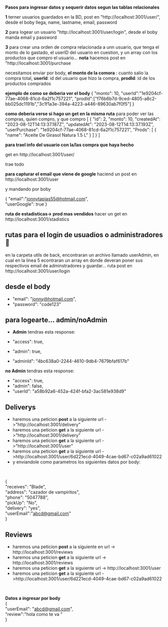 **Pasos para ingresar datos y sequerir datos segun las tablas relacionales**

**1** terner usuarios guardados en la BD, post en "http://localhost:3001/user/",
       desde el boby llega, name, lastname, email, password

**2** para logear un usuario "http://localhost:3001/user/login",
      desde el boby manda email y password

**3** para crear una orden de compra relacionada a unn usuario, que tenga el monto de lo gastado, el userID del usuario en cuestion, y un array con los productos que compro el usuario...
   **nota** hacemos post en "http://localhost:3001/purchase

necesitamos enviar por body, 
**el monto de la comora** : cuanto salio la compra total, 
**userId**: id del usuario que hizo la compra, 
**prodId**: id de los productos comprados

**ejemplo de como se deberia ver el body**
{
  "monto": 10,
  "userId":"1e9204cf-77ae-4068-81cd-6a2f1c757221",
  "prodId":["f76b6b7d-9ced-4805-a8c2-bb025dc1191b","3c1f1a3e-394a-4223-a446-89630ab7f0f5"]
}

**como deberia verse si hago un get en la misma ruta**
para poder ver las compras, quien compro, y que compro
[
  {
    "id": 2,
    "monto": 10,
    "createdAt": "2023-08-12T14:13:37.187Z",
    "updatedAt": "2023-08-12T14:13:37.193Z",
    "userPurchase": "1e9204cf-77ae-4068-81cd-6a2f1c757221",
    "Prods": [
      {
        "name": "Aceite De Girasol Natura 1.5 L"
      }
    ]
  }
]

**para trael info del usuario con la/las compra que haya hecho**

get en http://localhost:3001/user/

trae todo


**para capturar el email que viene de google**
haciend un post en http://localhost:3001/user

y mandando por boby

{
  "email":"jonnytapias55@hotmail.com",  
  "userGoogle": true
}

**ruta de estadisticas-> prod mas vendidos**
hacer un get en http://localhost:3001/stadistics


## **rutas para el login de usuadios o administradores 🦍**
en la carpeta utils de back, encontraran un archivo llamado userAdmin, en cual en la linea 5 econtraran un array en donde deveran poner sus respectivos email de adminstradores y guardar...
ruta post en http://localhost:3001/user/login
##  **desde el body**

 - "email": "jonny@hotmail.com",
 - "password": "code123"


## **para logearte... admin/noAdmin**

- **Admin** tendras esta response:

 - "access": true,
 - "admin": true,
 - "adminId": "4bc638a0-2244-4610-9db4-7679bfaf617b"


**no Admin** tendras esta response:

- "access": true,
- "admin": false,
-  "userId": "a58b92a6-452a-424f-bfa2-3ac581e938d9"


## **Deliverys**

- haremos una peticion **post** a la siguiente url ->"http://localhost:3001/delivery"
- haremos una peticion **get** a la siguiente url ->"http://localhost:3001/delivery"
- haremos una peticion **get** a la siguiente url ->"http://localhost:3001/user"
- haremos una peticion **get** a la siguiente url ->http://localhost:3001/user/6d221ecd-4049-4cae-bd67-c02a9ad61022
- y enviandole como parametros los siguientes datos por body:
<br/>

{ <br/>
  "receives": "Blade", <br/>
  "address": "cazador de vampiritos", <br/>
  "phone": "5047788", <br/>
  "pickUp": "No", <br/>
  "delivery": "yes", <br/>
  "userEmail":"abcd@gmail.com"<br/>
}<br/>






## **Reviews**

- haremos una peticion **post** a la siguiente en url -> http://localhost:3001/reviews
- haremos una peticion **get** a la siguiente url -> http://localhost:3001/reviews 
- haremos una peticion **get** a la siguiente url -> http://localhost:3001/user 
- haremos una peticion **get** a la siguiente url ->http://localhost:3001/user/6d221ecd-4049-4cae-bd67-c02a9ad61022
<br/>

**Datos a ingresar por body** <br/>
{<br/>
  "userEmail": "abcd@gmail.com",<br/>
  "review":"hola como te va  "<br/>
}<br/>




